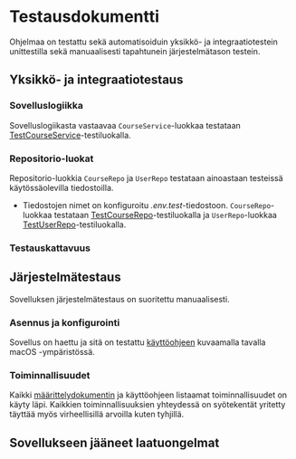 # Testausdokumentti

Ohjelmaa on testattu sekä automatisoiduin yksikkö- ja integraatiotestein unittestilla sekä manuaalisesti tapahtunein järjestelmätason testein.

## Yksikkö- ja integraatiotestaus

### Sovelluslogiikka

Sovelluslogiikasta vastaavaa `CourseService`-luokkaa testataan [TestCourseService](https://github.com/juhana-peltomaa/ot-harjoitustyo/blob/master/CourseTrackerApp/src/tests/course_service_test.py)-testiluokalla. 

### Repositorio-luokat

Repositorio-luokkia `CourseRepo` ja `UserRepo` testataan ainoastaan testeissä käytössäolevilla tiedostoilla. 
- Tiedostojen nimet on konfiguroitu _.env.test_-tiedostoon. `CourseRepo`-luokkaa testataan [TestCourseRepo](https://github.com/juhana-peltomaa/ot-harjoitustyo/blob/master/CourseTrackerApp/src/tests/course_repo_test.py)-testiluokalla ja `UserRepo`-luokkaa [TestUserRepo](https://github.com/juhana-peltomaa/ot-harjoitustyo/blob/master/CourseTrackerApp/src/tests/user_repo_test.py)-testiluokalla.

### Testauskattavuus


## Järjestelmätestaus

Sovelluksen järjestelmätestaus on suoritettu manuaalisesti.

### Asennus ja konfigurointi

Sovellus on haettu ja sitä on testattu [käyttöohjeen](./kayttoohje.md) kuvaamalla tavalla macOS -ympäristössä.

### Toiminnallisuudet

Kaikki [määrittelydokumentin](./vaatimusmaarittely.md) ja käyttöohjeen listaamat toiminnallisuudet on käyty läpi. Kaikkien toiminnallisuuksien yhteydessä on syötekentät yritetty täyttää myös virheellisillä arvoilla kuten tyhjillä.

## Sovellukseen jääneet laatuongelmat

